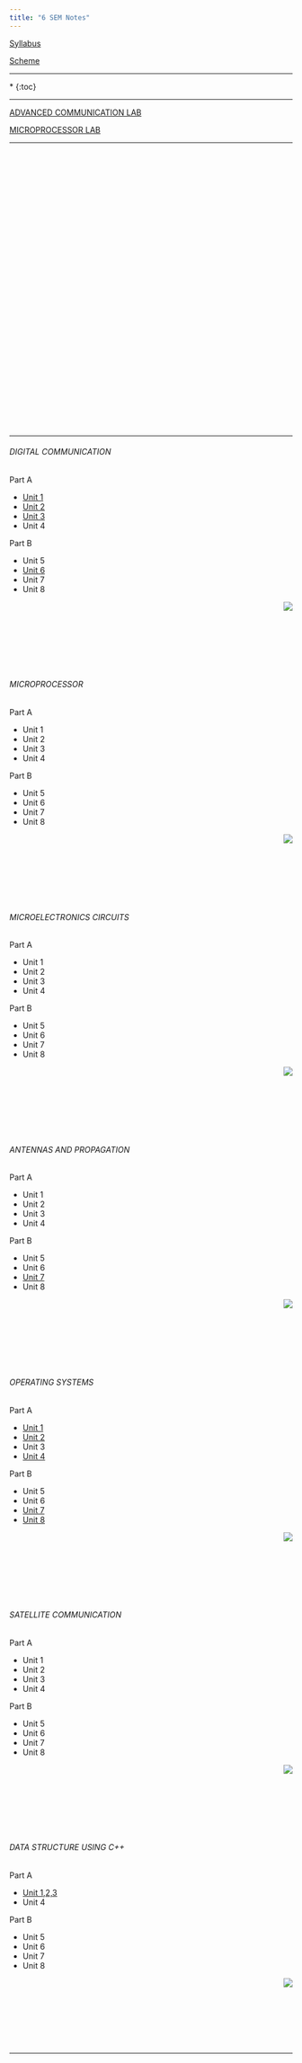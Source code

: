 ```yaml
---
title: "6 SEM Notes"
---
```



<a  target="_blank" href="https://drive.google.com/open?id=0B9cqMjKT9M-dWm9fdTAxTUZ4d1U">Syllabus</a>

<a target="_blank"  href="https://drive.google.com/open?id=0B9cqMjKT9M-dYUVPX3Z3aERjZHc">Scheme</a>

<hr>

<nav class="toc" markdown="1">
*   
{:toc}
</nav>

<hr>

 <a  target="_blank" href="https://drive.google.com/open?id=0B9cqMjKT9M-deGhBNzZ1cUtjUFNhTzIzVG1VWDZiYmxCanh3">ADVANCED COMMUNICATION LAB </a>


 <a  target="_blank" href="https://drive.google.com/open?id=0B9cqMjKT9M-dTzIwSWFnbWdqbzZsZEhXX0hwRzF6SWNGX3lr">MICROPROCESSOR LAB</a>


  

<hr>

<br><br><br><br><br><br><br><br><br><br><br><br><br><br><br><br><br><br><br><br><br><br><br><br><br><br><br><br><br>


<hr>


###### DIGITAL COMMUNICATION

 Part A

*  <a  target="_blank" href="https://drive.google.com/open?id=0B9cqMjKT9M-dak1XZFhMekM0Z28">Unit 1</a>
*  <a  target="_blank" href="https://drive.google.com/open?id=0B9cqMjKT9M-daXpLSmk1WHRjV3M">Unit 2</a>
*  <a  target="_blank" href="https://drive.google.com/open?id=0B9cqMjKT9M-ddHZVWUJpaTVnSXc">Unit 3</a>
* Unit 4 

 Part B
  
* Unit 5  
*  <a  target="_blank" href="https://drive.google.com/open?id=0B9cqMjKT9M-dLV9PQ3NISjBrSjQ">Unit 6</a>
* Unit 7 
* Unit 8  

<a href="#" style="float: right;">
  <img src="https://ecernsit.github.io/assets/top.png"   style="float: right;"  style="width:42px;height:42px;border:0;">
</a><br><br><br><br><br><br><br>


###### MICROPROCESSOR 

 Part A

* Unit 1
* Unit 2
* Unit 3  
* Unit 4 

 Part B
  
* Unit 5  
* Unit 6   
* Unit 7 
* Unit 8  

<a href="#" style="float: right;">
  <img src="https://ecernsit.github.io/assets/top.png"   style="float: right;"  style="width:42px;height:42px;border:0;">
</a><br><br><br><br><br><br><br>


###### MICROELECTRONICS CIRCUITS

 Part A

* Unit 1
* Unit 2
* Unit 3  
* Unit 4 

 Part B
  
* Unit 5  
* Unit 6   
* Unit 7 
* Unit 8  

<a href="#" style="float: right;">
  <img src="https://ecernsit.github.io/assets/top.png"   style="float: right;"  style="width:42px;height:42px;border:0;">
</a><br><br><br><br><br><br><br>


###### ANTENNAS AND PROPAGATION 

 Part A

* Unit 1
* Unit 2
* Unit 3  
* Unit 4 

 Part B
  
* Unit 5  
* Unit 6   
* <a  target="_blank" href="https://drive.google.com/open?id=0B9cqMjKT9M-dOWdVNnY1MU9BTWM">Unit 7</a>
* Unit 8  

<a href="#" style="float: right;">
  <img src="https://ecernsit.github.io/assets/top.png"   style="float: right;"  style="width:42px;height:42px;border:0;">
</a><br><br><br><br><br><br><br>


###### OPERATING SYSTEMS 

 Part A

*  <a  target="_blank" href="https://drive.google.com/open?id=0B9cqMjKT9M-daU1TUGltTkc5WVE">Unit 1</a>
*  <a  target="_blank" href="hhttps://drive.google.com/open?id=0B9cqMjKT9M-daTgtRkp1Y01yLUk">Unit 2</a>
* Unit 3 
*  <a  target="_blank" href="https://drive.google.com/open?id=0B9cqMjKT9M-dVWJheEwwSzJNU2c">Unit 4</a>

 Part B
  
* Unit 5  
* Unit 6   
*  <a  target="_blank" href="https://drive.google.com/open?id=0B9cqMjKT9M-dNEJocUtPTnJGdHc">Unit 7</a>
*  <a  target="_blank" href="https://drive.google.com/open?id=0B9cqMjKT9M-dcUFBbWhoVTZUTW8">Unit 8</a>

<a href="#" style="float: right;">
  <img src="https://ecernsit.github.io/assets/top.png"   style="float: right;"  style="width:42px;height:42px;border:0;">
</a><br><br><br><br><br><br><br>


###### SATELLITE COMMUNICATION

 Part A

* Unit 1
* Unit 2
* Unit 3  
* Unit 4 

 Part B
  
* Unit 5  
* Unit 6   
* Unit 7 
* Unit 8  

<a href="#" style="float: right;">
  <img src="https://ecernsit.github.io/assets/top.png"   style="float: right;"  style="width:42px;height:42px;border:0;">
</a><br><br><br><br><br><br><br>


###### DATA STRUCTURE USING C++ 

 Part A

*  <a  target="_blank" href="https://drive.google.com/open?id=0B9cqMjKT9M-dZVBDYnhWMmlxN2s">Unit 1,2,3</a>
* Unit 4 

 Part B
  
* Unit 5  
* Unit 6   
* Unit 7 
* Unit 8  

<a href="#" style="float: right;">
  <img src="https://ecernsit.github.io/assets/top.png"   style="float: right;"  style="width:42px;height:42px;border:0;">
</a><br><br><br><br><br><br><br>



<hr>
